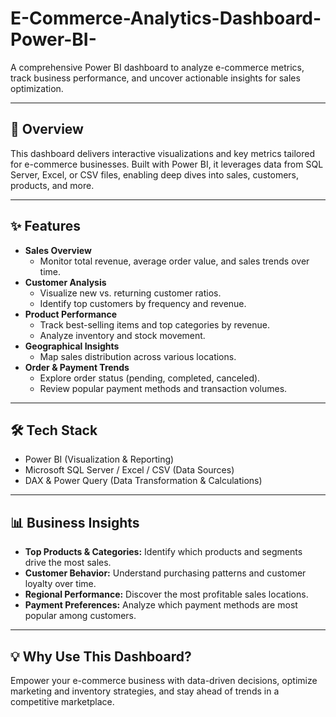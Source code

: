 # E-Commerce-Analytics-Dashboard-Power-BI-

A comprehensive Power BI dashboard to analyze e-commerce metrics, track business performance, and uncover actionable insights for sales optimization.

---

## 🚀 Overview

This dashboard delivers interactive visualizations and key metrics tailored for e-commerce businesses. Built with Power BI, it leverages data from SQL Server, Excel, or CSV files, enabling deep dives into sales, customers, products, and more.

---

## ✨ Features

- **Sales Overview**
  - Monitor total revenue, average order value, and sales trends over time.
- **Customer Analysis**
  - Visualize new vs. returning customer ratios.
  - Identify top customers by frequency and revenue.
- **Product Performance**
  - Track best-selling items and top categories by revenue.
  - Analyze inventory and stock movement.
- **Geographical Insights**
  - Map sales distribution across various locations.
- **Order & Payment Trends**
  - Explore order status (pending, completed, canceled).
  - Review popular payment methods and transaction volumes.

---

## 🛠️ Tech Stack

- Power BI (Visualization & Reporting)
- Microsoft SQL Server / Excel / CSV (Data Sources)
- DAX & Power Query (Data Transformation & Calculations)

---

## 📊 Business Insights

- **Top Products & Categories:** Identify which products and segments drive the most sales.
- **Customer Behavior:** Understand purchasing patterns and customer loyalty over time.
- **Regional Performance:** Discover the most profitable sales locations.
- **Payment Preferences:** Analyze which payment methods are most popular among customers.

---

## 💡 Why Use This Dashboard?

Empower your e-commerce business with data-driven decisions, optimize marketing and inventory strategies, and stay ahead of trends in a competitive marketplace.

